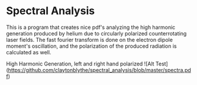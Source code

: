 # Spectral Analysis

This is a program that creates nice pdf's analyzing the high harmonic generation produced by helium due to circularly polarized counterrotating laser fields. The fast fourier transform is done on the electron dipole moment's oscillation, and the polarization of the produced radiation is calculated as well.

High Harmonic Generation, left and right hand polarized
![Alt Test] (https://github.com/claytonblythe/spectral_analysis/blob/master/spectra.pdf)
